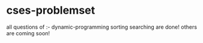 # cses-problemset
all questions of :-
  dynamic-programming 
  sorting searching
are done!
others are coming soon!

